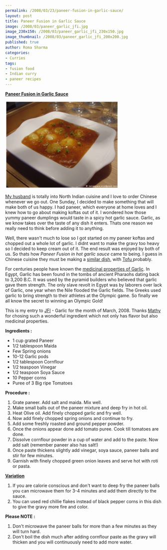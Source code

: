 ```yaml
--- 
permalink: /2008/03/23/paneer-fusion-in-garlic-sauce/
layout: post
title: Paneer Fusion in Garlic Sauce
image: /2008/03/paneer_garlic_jfi.jpg
image_230x150: /2008/03/paneer_garlic_jfi_230x150.jpg
image_thumbnail: /2008/03/paneer_garlic_jfi_200x200.jpg
published: true
author: Roma Sharma
categories: 
- Curries
tags:
- fusion food
- Indian curry
- paneer recipes
---
```

<span style="text-decoration:underline;"><strong>Paneer Fusion in Garlic Sauce</strong></span>

<a title="paneer_garlic_jfi.jpg" href="/2008/03/paneer_garlic_jfi.jpg"><img src="/2008/03/paneer_garlic_jfi.jpg" alt="paneer_garlic_jfi.jpg" /></a>

<a href="http://excogito.wordpress.com/">My husband</a> is totally into North Indian cuisine and I love to order Chinese whenever we go out. One Sunday, I decided to make something that will make both of us happy. I had paneer, which everyone at home loves and I knew how to go about making koftas out of it. I wondered how those yummy paneer dumplings would taste in a spicy hot garlic sauce. Garlic, as we know takes over the taste of any dish it enters. Thats one reason we really need to think before adding it to anything.

Well, there wasn't much to lose so I got started on my paneer koftas and chopped out a whole lot of garlic. I didnt want to make the gravy too heavy so I decided to keep cream out of it. The end result was enjoyed by both of us. So thats how <em>Paneer Fusion in hot garlic sauce</em> came to being. I guess in Chinese cuisine they must be making a <a href="http://www.cyber-kitchen.com/ubbs/archive/VEGETARIAN/Tofu_Pan-Fried_Tofu_with_Garlic_Sauce.html">similar dish</a>, with <a href="http://en.wikipedia.org/wiki/Tofu">Tofu </a>probably.

For centuries people have known the <a href="http://www.amazingherbs.com/meduseofgari.html">medicinal properties of Garlic</a>. In Egypt, Garlic has been found in the tombs of ancient Pharaohs dating back to 3,200 B.C. It was used by the pyramid builders who believed that garlic gave them strength. The only slave revolt in Egypt was by laborers over lack of Garlic, one year when the Nile flooded the Garlic fields. The Greeks used garlic to bring strength to their athletes at the Olympic game. So finally we all know the secret to winning an Olympic Gold!

This is my entry to <a href="http://www.nandyala.org/mahanandi/jihv-for-ingredients-jfi/">JFI</a> - Garlic for the month of March, 2008. Thanks <a href="http://mathy.kandasamy.net/virundhu/archives/2008/03/07/jihva_for_ingredients-garlic/">Mathy </a>for chosing such a wonderful ingredient which not only has flavor but also medicinal properties.
<strong></strong>

<strong>Ingredients :</strong>
<ul>
	<li>1 cup grated Paneer</li>
	<li>1/2 tablespoon Maida</li>
	<li>Few Spring onions</li>
	<li>10-12 Garlic pods</li>
	<li>1/2 tablespoon Cornflour</li>
	<li>1/2 teaspoon Vinegar</li>
	<li>1/2 teaspoon Soya Sauce</li>
	<li>10 Pepper corns</li>
	<li>Puree of 3 Big ripe Tomatoes</li>
</ul>
<strong>Procedure :</strong>
<ol>
	<li>Grate paneer. Add salt and maida. Mix well.</li>
	<li>Make small balls out of the paneer mixture and deep fry in hot oil.</li>
	<li>Heat Olive oil. Add finely chopped garlic and fry well.</li>
	<li>Now add finely chopped spring onions and continue to fry.</li>
	<li>Add some freshly roasted and ground pepper powder.</li>
	<li>Once the onions appear done add tomato puree. Cook till tomatoes are done.</li>
	<li>Dissolve cornflour powder in a cup of water and add to the paste. Now add salt (remember paneer also has salt!)</li>
	<li>Once paste thickens slightly add vinegar, soya sauce, paneer balls and stir for few minutes.</li>
	<li>Garnish with finely chopped green onion leaves and serve hot with roti or pasta.</li>
</ol>
<span style="text-decoration:underline;"><strong>Variation</strong></span>
<ol>
	<li>If you are calorie conscious and don't want to deep fry the paneer balls you can microwave them for 3-4 minutes and add them directly to the sauce.</li>
	<li>You can used red chillie flakes instead of black pepper corns in this dish to give the gravy more fire and color.</li>
</ol>
<strong>Please NOTE :</strong>
<ol>
	<li>Don't microwave the paneer balls for more than a few minutes as they will turn hard.</li>
	<li>Don't boil the dish much after adding cornflour paste as the gravy will thicken and you will continuously need to add more water.</li>
</ol>

